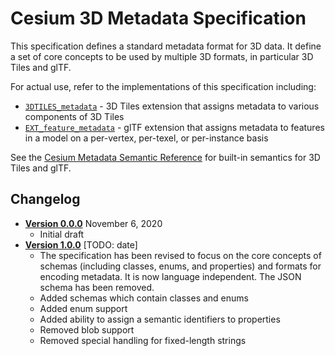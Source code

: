 # Cesium 3D Metadata Specification

This specification defines a standard metadata format for 3D data. It define a set of core concepts to be used by multiple 3D formats, in particular 3D Tiles and glTF.

For actual use, refer to the implementations of this specification including:

* [`3DTILES_metadata`](../../../extensions/3DTILES_metadata/1.0.0) - 3D Tiles extension that assigns metadata to various components of 3D Tiles
* [`EXT_feature_metadata`](https://github.com/CesiumGS/glTF/tree/master/extensions/2.0/Vendor/EXT_feature_metadata/1.0.0) - glTF extension that assigns metadata to features in a model on a per-vertex, per-texel, or per-instance basis

See the [Cesium Metadata Semantic Reference](Semantics) for built-in semantics for 3D Tiles and glTF.

## Changelog

* [**Version 0.0.0**](0.0.0) November 6, 2020
    * Initial draft
* [**Version 1.0.0**](1.0.0) [TODO: date]
    * The specification has been revised to focus on the core concepts of schemas (including classes, enums, and properties) and formats for encoding metadata. It is now language independent. The JSON schema has been removed.
    * Added schemas which contain classes and enums
    * Added enum support
    * Added ability to assign a semantic identifiers to properties
    * Removed blob support
    * Removed special handling for fixed-length strings
